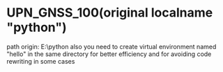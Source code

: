 # UPN_GNSS_100(original localname "python") 

path origin:
  E:\python
also you need to create virtual environment named "hello" in the same directory for better efficiency and for avoiding code rewriting in some cases
